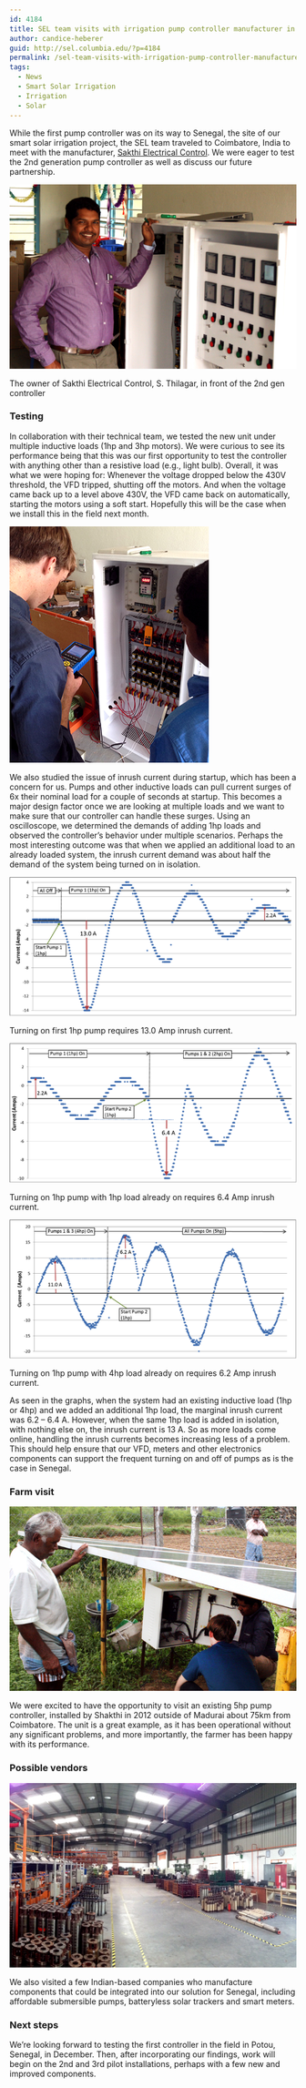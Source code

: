 ```yaml
---
id: 4184
title: SEL team visits with irrigation pump controller manufacturer in India
author: candice-heberer
guid: http://sel.columbia.edu/?p=4184
permalink: /sel-team-visits-with-irrigation-pump-controller-manufacturer-in-india/
tags:
  - News
  - Smart Solar Irrigation
  - Irrigation
  - Solar
---
```

While the first pump controller was on its way to Senegal, the site of our smart solar irrigation project, the SEL team traveled to Coimbatore, India to meet with the manufacturer, <a href="http://www.sakthistabilizer.in" title="Sakthi Electrical Control" target="_blank">Sakthi Electrical Control</a>. We were eager to test the 2nd generation pump controller as well as discuss our future partnership.



![sakthiOwner][1] 

<p class="wp-caption-text">
  The owner of Sakthi Electrical Control, S. Thilagar, in front of the 2nd gen controller
</p>



### Testing

In collaboration with their technical team, we tested the new unit under multiple inductive loads (1hp and 3hp motors). We were curious to see its performance being that this was our first opportunity to test the controller with anything other than a resistive load (e.g., light bulb). Overall, it was what we were hoping for: Whenever the voltage dropped below the 430V threshold, the VFD tripped, shutting off the motors. And when the voltage came back up to a level above 430V, the VFD came back on automatically, starting the motors using a soft start. Hopefully this will be the case when we install this in the field next month.



![jackTestingIndia][2] 



We also studied the issue of inrush current during startup, which has been a concern for us. Pumps and other inductive loads can pull current surges of 6x their nominal load for a couple of seconds at startup. This becomes a major design factor once we are looking at multiple loads and we want to make sure that our controller can handle these surges. Using an oscilloscope, we determined the demands of adding 1hp loads and observed the controller’s behavior under multiple scenarios. Perhaps the most interesting outcome was that when we applied an additional load to an already loaded system, the inrush current demand was about half the demand of the system being turned on in isolation.



![graph1][3] 

<p class="wp-caption-text">
  Turning on first 1hp pump requires 13.0 Amp inrush current.
</p>

![graph2][4] 

<p class="wp-caption-text">
  Turning on 1hp pump with 1hp load already on requires 6.4 Amp inrush current.
</p>

![graph3][5] 

<p class="wp-caption-text">
  Turning on 1hp pump with 4hp load already on requires 6.2 Amp inrush current.
</p>



As seen in the graphs, when the system had an existing inductive load (1hp or 4hp) and we added an additional 1hp load, the marginal inrush current was 6.2 – 6.4 A. However, when the same 1hp load is added in isolation, with nothing else on, the inrush current is 13 A. So as more loads come online, handling the inrush currents becomes increasing less of a problem. This should help ensure that our VFD, meters and other electronics components can support the frequent turning on and off of pumps as is the case in Senegal.



### Farm visit

![pumpMadurai][6] 



We were excited to have the opportunity to visit an existing 5hp pump controller, installed by Shakthi in 2012 outside of Madurai about 75km from Coimbatore. The unit is a great example, as it has been operational without any significant problems, and more importantly, the farmer has been happy with its performance.



### Possible vendors

![indiaManufacturing][7] 



We also visited a few Indian-based companies who manufacture components that could be integrated into our solution for Senegal, including affordable submersible pumps, batteryless solar trackers and smart meters.

### Next steps

We&#8217;re looking forward to testing the first controller in the field in Potou, Senegal, in December. Then, after incorporating our findings, work will begin on the 2nd and 3rd pilot installations, perhaps with a few new and improved components.

 [1]: /assets/uploads/blog/2014/11/sakthiOwner.jpg
 [2]: /assets/uploads/blog/2014/11/jackTestingIndia.jpg
 [3]: /assets/uploads/blog/2014/11/graph1.png
 [4]: /assets/uploads/blog/2014/11/graph2.png
 [5]: /assets/uploads/blog/2014/11/graph3.png
 [6]: /assets/uploads/blog/2014/11/pumpMadurai.jpg
 [7]: /assets/uploads/blog/2014/11/indiaManufacturing.jpg